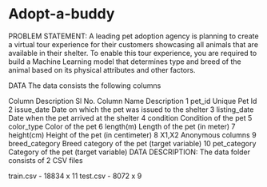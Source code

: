 # Adopt-a-buddy

PROBLEM STATEMENT:
A leading pet adoption agency is planning to create a virtual tour experience for their customers showcasing all animals that are available in their shelter. To enable this tour experience, you are required to build a Machine Learning model that determines type and breed of the animal based on its physical attributes and other factors.

DATA
The data consists the following columns

Column Description
Sl No.	Column Name	Description
1	pet_id	Unique Pet Id
2	issue_date	Date on which the pet was issued to the shelter
3	listing_date	Date when the pet arrived at the shelter
4	condition	Condition of the pet
5	color_type	Color of the pet
6	length(m)	Length of the pet (in meter)
7	height(cm)	Height of the pet (in centimeter)
8	X1,X2	Anonymous columns
9	breed_category	Breed category of the pet (target variable)
10	pet_category	Category of the pet (target variable)
DATA DESCRIPTION:
The data folder consists of 2 CSV files

train.csv - 18834 x 11
test.csv - 8072 x 9

